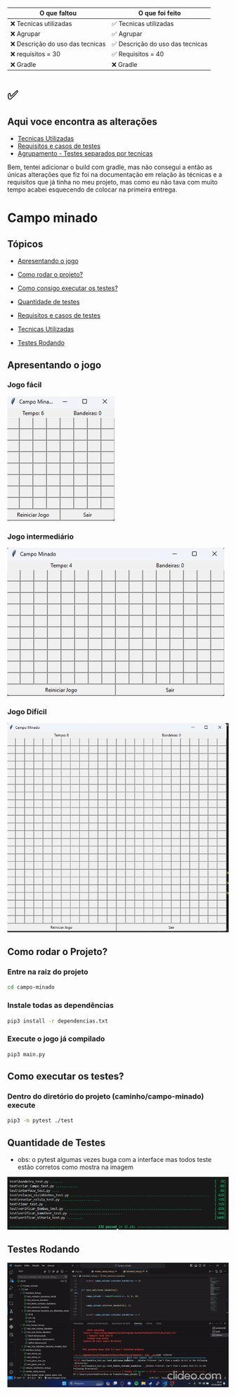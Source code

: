 
###

O que faltou                       | O que foi feito
-----------------------------------|---------------------------------
❌ Tecnicas utilizadas            | ✅ Tecnicas utilizadas          
❌ Agrupar                        | ✅ Agrupar
❌ Descrição do uso das tecnicas  | ✅ Descrição do uso das tecnicas
❌ requisitos = 30                | ✅ Requisitos = 40
❌ Gradle                         | ❌ Gradle 


<h1> ✅ </h1> 

## Aqui voce  encontra as  alterações

 - [Tecnicas Utilizadas](./Tecnicas_Utilizadas.md)
 - [Requisitos e casos de testes](./requisitos.md)
 - [Agrupamento - Testes separados por tecnicas](./testes_por_tecnica.md)


Bem, tentei adicionar o build com gradle, mas não consegui a então as únicas alterações que fiz foi na documentação em relação às técnicas e a requisitos que já tinha no meu projeto, mas como eu não tava com muito tempo acabei esquecendo de colocar na primeira entrega.    

# Campo minado

## Tópicos

- [Apresentando o jogo](#apresentando-o-jogo)


- [Como rodar o projeto?](#como-rodar-o-projeto)

- [Como consigo executar  os testes?](#como-executar-os-testes)

- [Quantidade de testes](#quantidade-de-testes)

- [Requisitos e casos de testes](./requisitos.md)

- [Tecnicas Utilizadas](./Tecnicas_Utilizadas.md)

- [Testes Rodando](#testes-rodando)



## Apresentando o jogo


### Jogo fácil

![Tela do jogo nom modo fácil.](./img/facil.png)

### Jogo intermediário

![Tela do jogo nom modo fácil.](./img/medio.png)

### Jogo Difícil
![Tela do jogo nom modo fácil.](./img/Dificil.png)



</p>



## Como rodar o Projeto?



### Entre na raiz do projeto 

```sh
cd campo-minado
```

### Instale todas as dependências

```sh
pip3 install -r dependencias.txt
```

### Execute o jogo já compilado

```sh
pip3 main.py
```

## Como executar os testes?

### Dentro do diretório do projeto (caminho/campo-minado) execute

```sh
pip3 -m pytest ./test
```

## Quantidade de Testes
- obs: o pytest algumas vezes buga com a interface mas todos teste estão corretos como mostra na imagem

![Texto Alternativo](./img/testes2.png)

## Testes Rodando

![Texto alternativo](./img/testes_rodando.gif)
